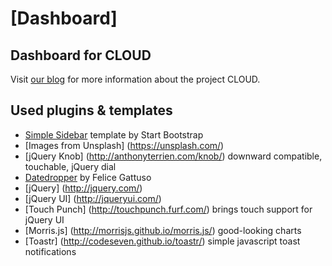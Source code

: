 # [Dashboard]

## Dashboard for CLOUD

Visit [our blog](http://blog.licua.de) for more information about the project CLOUD.

## Used plugins & templates

* [Simple Sidebar](http://startbootstrap.com/template-overviews/simple-sidebar/) template by Start Bootstrap
* [Images from Unsplash] (https://unsplash.com/)
* [jQuery Knob] (http://anthonyterrien.com/knob/) downward compatible, touchable, jQuery dial
* [Datedropper](http://felicegattuso.com/projects/datedropper/) by Felice Gattuso
* [jQuery] (http://jquery.com/)
* [jQuery UI] (http://jqueryui.com/)
* [Touch Punch] (http://touchpunch.furf.com/) brings touch support for jQuery UI
* [Morris.js] (http://morrisjs.github.io/morris.js/) good-looking charts
* [Toastr] (http://codeseven.github.io/toastr/) simple javascript toast notifications